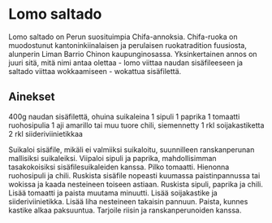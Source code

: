 # Lomo saltado

Lomo saltado on Perun suosituimpia Chifa-annoksia. Chifa-ruoka on muodostunut kantoninkiinalaisen ja perulaisen ruokatradition fuusiosta, alunperin Liman Barrio Chinon kaupunginosassa. Yksinkertainen annos on juuri sitä, mitä nimi antaa olettaa - lomo viittaa naudan sisäfileeseen ja saltado viittaa wokkaamiseen - wokattua sisäfilettä.

## Ainekset
400g naudan sisäfilettä, ohuina suikaleina
1 sipuli
1 paprika
1 tomaatti
ruohosipulia
1 aji amarillo tai muu tuore chili, siemennetty
1 rkl soijakastiketta
2 rkl siideriviinietikkaa

Suikaloi sisäfile, mikäli ei valmiiksi suikaloitu, suunnilleen ranskanperunan mallisiksi suikaleiksi.
Viipaloi sipuli ja paprika, mahdollisimman tasakokoisiksi sisäfilesuikaleiden kanssa.
Pilko tomaatti.
Hienonna ruohosipuli ja chili.
Ruskista sisäfile nopeasti kuumassa paistinpannussa tai wokissa ja kaada nesteineen toiseen astiaan.
Ruskista sipuli, paprika ja chili.
Lisää tomaatti ja paista muutama minuutti.
Lisää soijakastike ja siideriviinietikka.
Lisää liha nesteineen takaisin pannuun.
Paista, kunnes kastike alkaa paksuuntua.
Tarjoile riisin ja ranskanperunoiden kanssa.